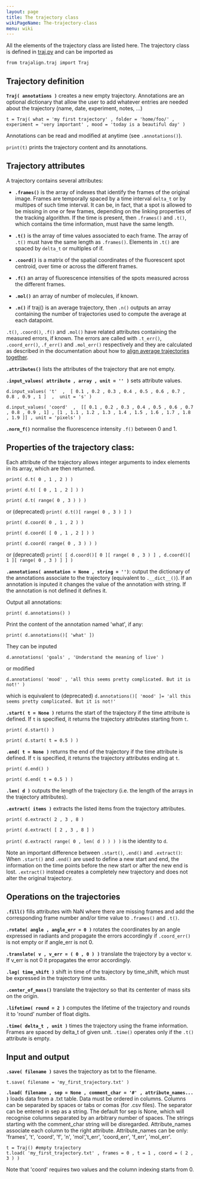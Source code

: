 ```yaml
---
layout: page
title: The trajectory class
wikiPageName: The-trajectory-class
menu: wiki
---
```


All the elements of the trajectory class are listed here. The trajectory class is defined in [traj.py](https://github.com/apicco/trajectory_alignment/tree/master/trajalign) and can be imported as

	from trajalign.traj import Traj

## Trajectory definition

**`Traj( annotations )`** creates a new empty trajectory. Annotations are an optional dictionary that allow the user to  add whatever entries are needed about the trajectory (name, date, experiment, notes, ...)

`t = Traj( what = 'my first trajectory' , folder = 'home/foo/' , experiment = 'very important' , mood = 'today is a beautiful day' )`

Annotations can be read and modified at anytime (see `.annotations()`).

`print(t)` prints the trajectory content and its annotations.

## Trajectory attributes

A trajectory contains several attributes:

* **`.frames()`** is the array of indexes that identify the frames of the original image. Frames are temporally spaced by a time interval `delta_t` or by multipes of such time interval. It can be, in fact, that a spot is allowed to be  missing in one or few frames, depending on the linking properties of the tracking algorithm. If the time is present, then `.frames()` and `.t()`, which contains the time information, must have the same length.

* **`.t()`** is the array of time values associated to each frame. The array of `.t()` must have the same length as `.frames()`. Elements in `.t()` are spaced by `delta_t` or multiples of if.

* **`.coord()`** is a matrix of the spatial coordinates of the fluorescent spot centroid, over time or across the different frames.

* **`.f()`** an array of fluorescence intensities of the spots measured across the different frames.

* **`.mol()`** an array of number of molecules, if known.

* **`.n()`** if traj() is an average trajectory, then `.n()` outputs an array containing the number of trajectories used to compute the average at each datapoint.

`.t()`, `.coord()`, `.f()` and `.mol()` have related attributes containing the measured errors, if known. The errors are called with `.t_err()`, `.coord_err()`, `.f_err()` and `.mol_err()` respectively and they are calculated as described in the documentation about how to [align average trajectories together](Align-average-trajectories).

**`.attributes()`** lists the attributes of the trajectory that are not empty.

**`.input_values( attribute , array , unit = '' )`** sets attribute values.

`d.input_values( 't'  ,  [ 0.1 , 0.2 , 0.3 , 0.4 , 0.5 , 0.6 , 0.7 , 0.8 , 0.9 , 1 ]  ,  unit = 's' )`

`d.input_values( 'coord'  ,  [[ 0.1 , 0.2 , 0.3 , 0.4 , 0.5 , 0.6 , 0.7 , 0.8 , 0.9 , 1] , [1 , 1.1 , 1.2 , 1.3 , 1.4 , 1.5 , 1.6 , 1.7 , 1.8 , 1.9 ]] , unit = 'pixels' )`

**`.norm_f()`** normalise the fluorescence intensity `.f()` between 0 and 1.

## Properties of the trajectory class:

Each attribute of the trajectory allows integer arguments to index elements in its array, which are then returned.

`print( d.t( 0 , 1 , 2 ) )`

`print( d.t( [ 0 , 1 , 2 ] ) )`

`print( d.t( range( 0 , 3 ) ) )`

or (deprecated) `print( d.t()[ range( 0 , 3 ) ] )`

`print( d.coord( 0 , 1 , 2 ) )`

`print( d.coord( [ 0 , 1 , 2 ] ) )`

`print( d.coord( range( 0 , 3 ) ) )`

or (deprecated) `print( [ d.coord()[ 0 ][ range( 0 , 3 ) ] , d.coord()[ 1 ][ range( 0 , 3 ) ] ] )`

**`.annotations( annotation = None , string = '')`**: output the dictionary of the annotations associate to the trajectory (equivalent to `.__dict__()`). If an annotation is inputed it changes the value of the annotation with string. If the annotation is not defined it defines it.

Output all annotations:

`print( d.annotations() )`

Print the content of the annotation named 'what', if any:

`print( d.annotations()[ 'what' ])`

They can be inputed  

`d.annotations( 'goals' , 'Understand the meaning of live' )`

or modified

`d.annotations( 'mood' , 'all this seems pretty complicated. But it is not!' )`

which is equivalent to (deprecated) `d.annotations()[ 'mood' ]= 'all this seems pretty complicated. But it is not!'`

**`.start( t = None )`** returns the start of the trajectory if the time attribute is defined. If `t` is specified, it returns the trajectory attributes starting from `t`.

`print( d.start() )`

`print( d.start( t = 0.5 ) )`

**`.end( t = None )`** returns the end of the trajectory if the time attribute is defined. If `t` is specified, it returns the trajectory attributes ending at `t`.

`print( d.end() )`

`print( d.end( t = 0.5 ) )`

**`.len( d )`** outputs the length of the trajectory (i.e. the length of the arrays in the trajectory attributes).

**`.extract( items )`** extracts the listed items from the trajectory attributes.

`print( d.extract( 2 , 3 , 8 )`

`print( d.extract( [ 2 , 3 , 8 ] )`

`print( d.extract( range( 0 , len( d ) ) ) )` is the identity to `d`.

Note an important difference between `.start()`, `.end()` and `.extract()`: When `.start()` and `.end()` are used to define a new start and end, the information on the time points before the new start or after the new end is lost.
`.extract()` instead creates a completely new trajectory and does not alter the original trajectory.

## Operations on the trajectories

**`.fill()`** fills attributes with NaN where there are missing frames and add the corresponding frame number and/or time value to `.frames()` and `.t()`.

**`.rotate( angle , angle_err = 0 )`** rotates the coordinates by an angle expressed in radiants and propagate the errors accordingly if `.coord_err()` is not empty or if angle_err is not 0.

**`.translate( v , v_err = ( 0 , 0 ) )`** translate the trajectory by a vector v. If v_err is not 0 it propagates the error accordingly.

**`.lag( time_shift )`** shift in time of the trajectory by time_shift, which must be expressed in the trajectory time units.

**`.center_of_mass()`** translate the trajectory so that its cententer of mass sits on the origin.

**`.lifetime( round = 2 )`** computes the lifetime of the trajectory and rounds it to 'round' number of float digits.

**`.time( delta_t , unit )`** times the trajectory using the frame information. Frames are spaced by delta_t of given unit. `.time()` operates only if the `.t()` attribute is empty. 

## Input and output

**`.save( filename )`** saves the trajectory as txt to the filename.

`t.save( filename = 'my_first_trajectory.txt' )`

**`.load( filename , sep = None , comment_char = '#' , attribute_names... )`** loads data from a .txt table. Data must be ordered in columns. Columns can be separated by spaces or tabs or comas (for .csv files). The separator can be entered in sep as a string. The default for sep is None, which will recognise columns separated by an arbitrary number of spaces. The strings starting with the comment_char string will be disregarded. Attribute_names associate each column to the right attribute. Attribute_names can be only: 'frames', 't', 'coord', 'f', 'n', 'mol','t_err', 'coord_err', 'f_err', 'mol_err'.

	t = Traj() #empty trajectory
	t.load( 'my_first_trajectory.txt' , frames = 0 , t = 1 , coord = ( 2 , 3 ) )

Note that 'coord' requires two values and the column indexing starts from 0.
